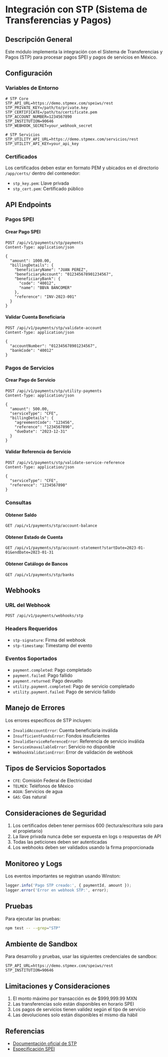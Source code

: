 # Integración con STP (Sistema de Transferencias y Pagos)

## Descripción General

Este módulo implementa la integración con el Sistema de Transferencias y Pagos (STP) para procesar pagos SPEI y pagos de servicios en México.

## Configuración

### Variables de Entorno

```env
# STP Core
STP_API_URL=https://demo.stpmex.com/speiws/rest
STP_PRIVATE_KEY=/path/to/private.key
STP_CERTIFICATE=/path/to/certificate.pem
STP_ACCOUNT_NUMBER=1234567890
STP_INSTITUTION=90646
STP_WEBHOOK_SECRET=your_webhook_secret

# STP Servicios
STP_UTILITY_API_URL=https://demo.stpmex.com/servicios/rest
STP_UTILITY_API_KEY=your_api_key
```

### Certificados

Los certificados deben estar en formato PEM y ubicados en el directorio `/app/certs/` dentro del contenedor:

- `stp_key.pem`: Llave privada
- `stp_cert.pem`: Certificado público

## API Endpoints

### Pagos SPEI

#### Crear Pago SPEI

```http
POST /api/v1/payments/stp/payments
Content-Type: application/json

{
  "amount": 1000.00,
  "billingDetails": {
    "beneficiaryName": "JUAN PEREZ",
    "beneficiaryAccount": "012345678901234567",
    "beneficiaryBank": {
      "code": "40012",
      "name": "BBVA BANCOMER"
    },
    "reference": "INV-2023-001"
  }
}
```

#### Validar Cuenta Beneficiaria

```http
POST /api/v1/payments/stp/validate-account
Content-Type: application/json

{
  "accountNumber": "012345678901234567",
  "bankCode": "40012"
}
```

### Pagos de Servicios

#### Crear Pago de Servicio

```http
POST /api/v1/payments/stp/utility-payments
Content-Type: application/json

{
  "amount": 500.00,
  "serviceType": "CFE",
  "billingDetails": {
    "agreementCode": "123456",
    "reference": "1234567890",
    "dueDate": "2023-12-31"
  }
}
```

#### Validar Referencia de Servicio

```http
POST /api/v1/payments/stp/validate-service-reference
Content-Type: application/json

{
  "serviceType": "CFE",
  "reference": "1234567890"
}
```

### Consultas

#### Obtener Saldo

```http
GET /api/v1/payments/stp/account-balance
```

#### Obtener Estado de Cuenta

```http
GET /api/v1/payments/stp/account-statement?startDate=2023-01-01&endDate=2023-01-31
```

#### Obtener Catálogo de Bancos

```http
GET /api/v1/payments/stp/banks
```

## Webhooks

### URL del Webhook

```
POST /api/v1/payments/webhooks/stp
```

### Headers Requeridos

- `stp-signature`: Firma del webhook
- `stp-timestamp`: Timestamp del evento

### Eventos Soportados

- `payment.completed`: Pago completado
- `payment.failed`: Pago fallido
- `payment.returned`: Pago devuelto
- `utility.payment.completed`: Pago de servicio completado
- `utility.payment.failed`: Pago de servicio fallido

## Manejo de Errores

Los errores específicos de STP incluyen:

- `InvalidAccountError`: Cuenta beneficiaria inválida
- `InsufficientFundsError`: Fondos insuficientes
- `InvalidServiceReferenceError`: Referencia de servicio inválida
- `ServiceUnavailableError`: Servicio no disponible
- `WebhookValidationError`: Error de validación de webhook

## Tipos de Servicios Soportados

- `CFE`: Comisión Federal de Electricidad
- `TELMEX`: Teléfonos de México
- `AGUA`: Servicios de agua
- `GAS`: Gas natural

## Consideraciones de Seguridad

1. Los certificados deben tener permisos 600 (lectura/escritura solo para el propietario)
2. La llave privada nunca debe ser expuesta en logs o respuestas de API
3. Todas las peticiones deben ser autenticadas
4. Los webhooks deben ser validados usando la firma proporcionada

## Monitoreo y Logs

Los eventos importantes se registran usando Winston:

```javascript
logger.info('Pago STP creado:', { paymentId, amount });
logger.error('Error en webhook STP:', error);
```

## Pruebas

Para ejecutar las pruebas:

```bash
npm test -- --grep="STP"
```

## Ambiente de Sandbox

Para desarrollo y pruebas, usar las siguientes credenciales de sandbox:

```env
STP_API_URL=https://demo.stpmex.com/speiws/rest
STP_INSTITUTION=90646
```

## Limitaciones y Consideraciones

1. El monto máximo por transacción es de $999,999.99 MXN
2. Las transferencias solo están disponibles en horario SPEI
3. Los pagos de servicios tienen validez según el tipo de servicio
4. Las devoluciones solo están disponibles el mismo día hábil

## Referencias

- [Documentación oficial de STP](https://stpmex.com/docs)
- [Especificación SPEI](https://www.banxico.org.mx/spei/)
